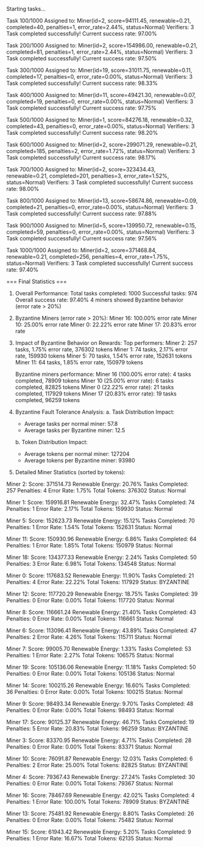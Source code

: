 Starting tasks...

Task 100/1000
Assigned to: Miner(id=2, score=94111.45, renewable=0.21, completed=40, penalties=1, error_rate=2.44%, status=Normal)
Verifiers: 3
Task completed successfully!
Current success rate: 97.00%

Task 200/1000
Assigned to: Miner(id=2, score=154986.00, renewable=0.21, completed=81, penalties=1, error_rate=2.44%, status=Normal)
Verifiers: 3
Task completed successfully!
Current success rate: 97.50%

Task 300/1000
Assigned to: Miner(id=19, score=31011.75, renewable=0.11, completed=17, penalties=0, error_rate=0.00%, status=Normal)
Verifiers: 3
Task completed successfully!
Current success rate: 98.33%

Task 400/1000
Assigned to: Miner(id=11, score=49421.30, renewable=0.07, completed=19, penalties=0, error_rate=0.00%, status=Normal)
Verifiers: 3
Task completed successfully!
Current success rate: 97.75%

Task 500/1000
Assigned to: Miner(id=1, score=84276.18, renewable=0.32, completed=43, penalties=0, error_rate=0.00%, status=Normal)
Verifiers: 3
Task completed successfully!
Current success rate: 98.20%

Task 600/1000
Assigned to: Miner(id=2, score=299071.29, renewable=0.21, completed=185, penalties=2, error_rate=1.72%, status=Normal)
Verifiers: 3
Task completed successfully!
Current success rate: 98.17%

Task 700/1000
Assigned to: Miner(id=2, score=323434.43, renewable=0.21, completed=201, penalties=3, error_rate=1.52%, status=Normal)
Verifiers: 3
Task completed successfully!
Current success rate: 98.00%

Task 800/1000
Assigned to: Miner(id=13, score=58674.86, renewable=0.09, completed=21, penalties=0, error_rate=0.00%, status=Normal)
Verifiers: 3
Task completed successfully!
Current success rate: 97.88%

Task 900/1000
Assigned to: Miner(id=5, score=139950.72, renewable=0.15, completed=59, penalties=0, error_rate=0.00%, status=Normal)
Verifiers: 3
Task completed successfully!
Current success rate: 97.56%

Task 1000/1000
Assigned to: Miner(id=2, score=371468.84, renewable=0.21, completed=256, penalties=4, error_rate=1.75%, status=Normal)
Verifiers: 3
Task completed successfully!
Current success rate: 97.40%

=== Final Statistics ===

1. Overall Performance:
   Total tasks completed: 1000
   Successful tasks: 974
   Overall success rate: 97.40%
   4 miners showed Byzantine behavior (error rate > 20%)

2. Byzantine Miners (error rate > 20%):
   Miner 16: 100.00% error rate
   Miner 10: 25.00% error rate
   Miner 0: 22.22% error rate
   Miner 17: 20.83% error rate

3. Impact of Byzantine Behavior on Rewards:
   Top performers:
   Miner 2: 257 tasks, 1.75% error rate, 376302 tokens
   Miner 1: 74 tasks, 2.17% error rate, 159930 tokens
   Miner 5: 70 tasks, 1.54% error rate, 152631 tokens
   Miner 11: 64 tasks, 1.85% error rate, 150979 tokens

   Byzantine miners performance:
   Miner 16 (100.00% error rate): 4 tasks completed, 78909 tokens
   Miner 10 (25.00% error rate): 6 tasks completed, 82825 tokens
   Miner 0 (22.22% error rate): 21 tasks completed, 117929 tokens
   Miner 17 (20.83% error rate): 19 tasks completed, 96259 tokens

4. Byzantine Fault Tolerance Analysis:
   a. Task Distribution Impact:
      - Average tasks per normal miner: 57.8
      - Average tasks per Byzantine miner: 12.5

   b. Token Distribution Impact:
      - Average tokens per normal miner: 127204
      - Average tokens per Byzantine miner: 93980

5. Detailed Miner Statistics (sorted by tokens):

Miner 2:
   Score: 371514.73
   Renewable Energy: 20.76%
   Tasks Completed: 257
   Penalties: 4
   Error Rate: 1.75%
   Total Tokens: 376302
   Status: Normal

Miner 1:
   Score: 159916.81
   Renewable Energy: 32.47%
   Tasks Completed: 74
   Penalties: 1
   Error Rate: 2.17%
   Total Tokens: 159930
   Status: Normal

Miner 5:
   Score: 152623.73
   Renewable Energy: 15.12%
   Tasks Completed: 70
   Penalties: 1
   Error Rate: 1.54%
   Total Tokens: 152631
   Status: Normal

Miner 11:
   Score: 150930.96
   Renewable Energy: 6.86%
   Tasks Completed: 64
   Penalties: 1
   Error Rate: 1.85%
   Total Tokens: 150979
   Status: Normal

Miner 18:
   Score: 134377.33
   Renewable Energy: 2.24%
   Tasks Completed: 50
   Penalties: 3
   Error Rate: 6.98%
   Total Tokens: 134548
   Status: Normal

Miner 0:
   Score: 117683.52
   Renewable Energy: 11.90%
   Tasks Completed: 21
   Penalties: 4
   Error Rate: 22.22%
   Total Tokens: 117929
   Status: BYZANTINE

Miner 12:
   Score: 117720.29
   Renewable Energy: 18.75%
   Tasks Completed: 39
   Penalties: 0
   Error Rate: 0.00%
   Total Tokens: 117720
   Status: Normal

Miner 8:
   Score: 116661.24
   Renewable Energy: 21.40%
   Tasks Completed: 43
   Penalties: 0
   Error Rate: 0.00%
   Total Tokens: 116661
   Status: Normal

Miner 6:
   Score: 113096.41
   Renewable Energy: 43.89%
   Tasks Completed: 47
   Penalties: 2
   Error Rate: 4.26%
   Total Tokens: 115711
   Status: Normal

Miner 7:
   Score: 99005.70
   Renewable Energy: 1.33%
   Tasks Completed: 53
   Penalties: 1
   Error Rate: 2.27%
   Total Tokens: 106575
   Status: Normal

Miner 19:
   Score: 105136.06
   Renewable Energy: 11.18%
   Tasks Completed: 50
   Penalties: 0
   Error Rate: 0.00%
   Total Tokens: 105136
   Status: Normal

Miner 14:
   Score: 100215.26
   Renewable Energy: 16.60%
   Tasks Completed: 36
   Penalties: 0
   Error Rate: 0.00%
   Total Tokens: 100215
   Status: Normal

Miner 9:
   Score: 98493.34
   Renewable Energy: 9.70%
   Tasks Completed: 48
   Penalties: 0
   Error Rate: 0.00%
   Total Tokens: 98493
   Status: Normal

Miner 17:
   Score: 90125.37
   Renewable Energy: 46.71%
   Tasks Completed: 19
   Penalties: 5
   Error Rate: 20.83%
   Total Tokens: 96259
   Status: BYZANTINE

Miner 3:
   Score: 83370.95
   Renewable Energy: 4.71%
   Tasks Completed: 28
   Penalties: 0
   Error Rate: 0.00%
   Total Tokens: 83371
   Status: Normal

Miner 10:
   Score: 76091.87
   Renewable Energy: 12.03%
   Tasks Completed: 6
   Penalties: 2
   Error Rate: 25.00%
   Total Tokens: 82825
   Status: BYZANTINE

Miner 4:
   Score: 79367.43
   Renewable Energy: 27.24%
   Tasks Completed: 30
   Penalties: 0
   Error Rate: 0.00%
   Total Tokens: 79367
   Status: Normal

Miner 16:
   Score: 78467.69
   Renewable Energy: 42.02%
   Tasks Completed: 4
   Penalties: 1
   Error Rate: 100.00%
   Total Tokens: 78909
   Status: BYZANTINE

Miner 13:
   Score: 75481.92
   Renewable Energy: 8.80%
   Tasks Completed: 26
   Penalties: 0
   Error Rate: 0.00%
   Total Tokens: 75482
   Status: Normal

Miner 15:
   Score: 61943.42
   Renewable Energy: 5.20%
   Tasks Completed: 9
   Penalties: 1
   Error Rate: 16.67%
   Total Tokens: 62135
   Status: Normal